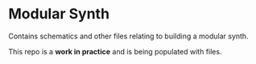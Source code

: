 # Modular Synth

Contains schematics and other files relating to building a modular synth.

This repo is a **work in practice** and is being populated with files.